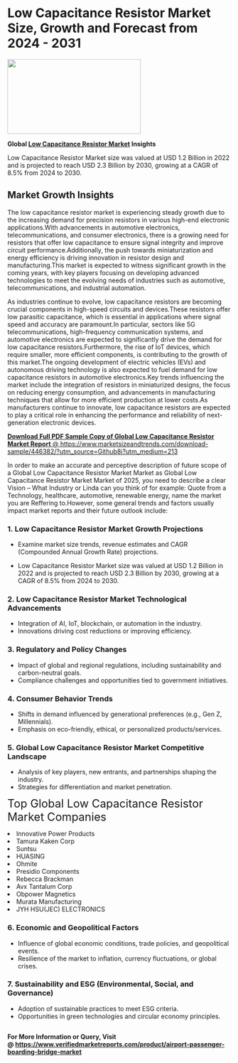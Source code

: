<H1>Low Capacitance Resistor Market Size, Growth and Forecast from 2024 - 2031</H1><img class="aligncenter size-medium wp-image-584254" src="https://thirdeyenews.in/wp-content/uploads/2024/09/Global-Market-Research-300x168.jpeg" alt="" width="300" height="168" /><p><strong>Global&nbsp;<a href="https://www.marketsizeandtrends.com/download-sample/446382/?utm_source=Github8j?utm_medium=213">Low Capacitance Resistor Market</a> Insights</strong></p><p>Low Capacitance Resistor Market size was valued at USD 1.2 Billion in 2022 and is projected to reach USD 2.3 Billion by 2030, growing at a CAGR of 8.5% from 2024 to 2030.</p><p><h2>Market Growth Insights</h2> <p>The low capacitance resistor market is experiencing steady growth due to the increasing demand for precision resistors in various high-end electronic applications.With advancements in automotive electronics, telecommunications, and consumer electronics, there is a growing need for resistors that offer low capacitance to ensure signal integrity and improve circuit performance.Additionally, the push towards miniaturization and energy efficiency is driving innovation in resistor design and manufacturing.This market is expected to witness significant growth in the coming years, with key players focusing on developing advanced technologies to meet the evolving needs of industries such as automotive, telecommunications, and industrial automation.</p> <p><a href="#"></a></p> <p>As industries continue to evolve, low capacitance resistors are becoming crucial components in high-speed circuits and devices.These resistors offer low parasitic capacitance, which is essential in applications where signal speed and accuracy are paramount.In particular, sectors like 5G telecommunications, high-frequency communication systems, and automotive electronics are expected to significantly drive the demand for low capacitance resistors.Furthermore, the rise of IoT devices, which require smaller, more efficient components, is contributing to the growth of this market.The ongoing development of electric vehicles (EVs) and autonomous driving technology is also expected to fuel demand for low capacitance resistors in automotive electronics.Key trends influencing the market include the integration of resistors in miniaturized designs, the focus on reducing energy consumption, and advancements in manufacturing techniques that allow for more efficient production at lower costs.As manufacturers continue to innovate, low capacitance resistors are expected to play a critical role in enhancing the performance and reliability of next-generation electronic devices.<p><a href="#"></p><p><span class=""><strong>Download Full PDF Sample Copy of Global Low Capacitance Resistor Market Report</strong> @ <a href="https://www.marketsizeandtrends.com/download-sample/446382/?utm_source=Github8j?utm_medium=213" target="_blank">https://www.marketsizeandtrends.com/download-sample/446382/?utm_source=Github8j?utm_medium=213</a></span></p><p>In order to make an accurate and perceptive description of future scope of a Global&nbsp;Low Capacitance Resistor Market Market as Global&nbsp;Low Capacitance Resistor Market Market of 2025, you need to describe a clear Vision &ndash; What Industry or Linda can you think of for example: Quote from a Technology, healthcare, automotive, renewable energy, name the market you are Reffering to.However, some general trends and factors usually impact market reports and their future outlook include:</p><h3>1.&nbsp;<strong>Low Capacitance Resistor Market Growth Projections</strong></h3><ul><li>Examine market size trends, revenue estimates and CAGR (Compounded Annual Growth Rate) projections.</li><li><p>Low Capacitance Resistor Market size was valued at USD 1.2 Billion in 2022 and is projected to reach USD 2.3 Billion by 2030, growing at a CAGR of 8.5% from 2024 to 2030.</p></li></ul><h3>2.&nbsp;<strong>Low Capacitance Resistor Market Technological Advancements</strong></h3><ul><li>Integration of AI, IoT, blockchain, or automation in the industry.</li><li>Innovations driving cost reductions or improving efficiency.</li></ul><h3>3.&nbsp;<strong>Regulatory and Policy Changes</strong></h3><ul><li>Impact of global and regional regulations, including sustainability and carbon-neutral goals.</li><li>Compliance challenges and opportunities tied to government initiatives.</li></ul><h3>4.&nbsp;<strong>Consumer Behavior Trends</strong></h3><ul><li>Shifts in demand influenced by generational preferences (e.g., Gen Z, Millennials).</li><li>Emphasis on eco-friendly, ethical, or personalized products/services.</li></ul><h3>5.&nbsp;<strong>Global Low Capacitance Resistor Market Competitive Landscape</strong></h3><ul><li>Analysis of key players, new entrants, and partnerships shaping the industry.</li><li>Strategies for differentiation and market penetration.</li></ul><p data-pm-slice="1 1 []"><span style="color: inherit; font-family: inherit; font-size: 25px;">Top Global Low Capacitance Resistor Market Companies</span></p><div class="" data-test-id=""><p><li>Innovative Power Products</li><li> Tamura Kaken Corp</li><li> Suntsu</li><li> HUASING</li><li> Ohmite</li><li> Presidio Components</li><li> Rebecca Brackman</li><li> Avx Tantalum Corp</li><li> Obpower Magnetics</li><li> Murata Manufacturing</li><li> JYH HSU(JEC) ELECTRONICS</li></p></div><h3>6.&nbsp;<strong>Economic and Geopolitical Factors</strong></h3><ul><li>Influence of global economic conditions, trade policies, and geopolitical events.</li><li>Resilience of the market to inflation, currency fluctuations, or global crises.</li></ul><h3>7.&nbsp;<strong>Sustainability and ESG (Environmental, Social, and Governance)</strong></h3><ul><li>Adoption of sustainable practices to meet ESG criteria.</li><li>Opportunities in green technologies and circular economy principles.</li></ul><h2><strong style="font-size: 14px;">For More Information or Query, Visit @&nbsp;</strong><a style="background-color: #ffffff; font-size: 14px;" href="https://www.marketsizeandtrends.com/report/low-capacitance-resistor-market/" target="_blank">https://www.verifiedmarketreports.com/product/airport-passenger-boarding-bridge-market</a></h2>